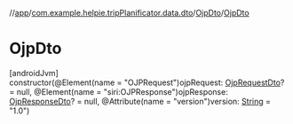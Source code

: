 //[app](../../../index.md)/[com.example.helpie.tripPlanificator.data.dto](../index.md)/[OjpDto](index.md)/[OjpDto](-ojp-dto.md)

# OjpDto

[androidJvm]\
constructor(@Element(name = &quot;OJPRequest&quot;)ojpRequest: [OjpRequestDto](../../com.example.helpie.tripPlanificator.data.dto.request/-ojp-request-dto/index.md)? = null, @Element(name = &quot;siri:OJPResponse&quot;)ojpResponse: [OjpResponseDto](../../com.example.helpie.tripPlanificator.data.dto.response/-ojp-response-dto/index.md)? = null, @Attribute(name = &quot;version&quot;)version: [String](https://kotlinlang.org/api/latest/jvm/stdlib/kotlin/-string/index.html) = &quot;1.0&quot;)
